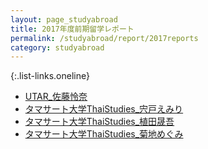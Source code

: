 ```yaml
---
layout: page_studyabroad
title: 2017年度前期留学レポート
permalink: /studyabroad/report/2017reports
category: studyabroad
---
```


{:.list-links.oneline}
<ul class="reports">
	<li><a href="https://github.com/gsc-aoyama/www4gsc/raw/gh-pages/pages/studyabroad/report/2017/UTAR_%E4%BD%90%E8%97%A4%E6%80%9C%E5%A5%88.pdf" alt="UTAR_佐藤怜奈" target="_blank">UTAR_佐藤怜奈</a></li>
	<li><a href="https://github.com/gsc-aoyama/www4gsc/raw/gh-pages/pages/studyabroad/report/2017/%E3%82%BF%E3%83%9E%E3%82%B5%E3%83%BC%E3%83%88%E5%A4%A7%E5%AD%A6ThaiStudies_%E5%AE%8D%E6%88%B8%E3%81%88%E3%81%BF%E3%82%8A.pdf" alt="タマサート大学ThaiStudies_宍戸えみり" target="_blank">タマサート大学ThaiStudies_宍戸えみり</a></li>
	<li><a href="https://github.com/gsc-aoyama/www4gsc/raw/gh-pages/pages/studyabroad/report/2017/%E3%82%BF%E3%83%9E%E3%82%B5%E3%83%BC%E3%83%88%E5%A4%A7%E5%AD%A6ThaiStudies_%E6%A4%8D%E7%94%B0%E6%99%9F%E5%90%BE.pdf" alt="タマサート大学ThaiStudies_植田晟吾" target="_blank">タマサート大学ThaiStudies_植田晟吾</a></li>
	<li><a href="https://github.com/gsc-aoyama/www4gsc/raw/gh-pages/pages/studyabroad/report/2017/%E3%82%BF%E3%83%9E%E3%82%B5%E3%83%BC%E3%83%88%E5%A4%A7%E5%AD%A6ThaiStudies_%E8%8F%8A%E5%9C%B0%E3%82%81%E3%81%8F%E3%82%99%E3%81%BF.pdf" alt="タマサート大学ThaiStudies_菊地めぐみ" target="_blank">タマサート大学ThaiStudies_菊地めぐみ</a></li>
</ul>

<!--
*   [UTAR_佐藤怜奈.pdf](https://github.com/gsc-aoyama/www4gsc/raw/gh-pages/pages/studyabroad/report/2017/UTAR_%E4%BD%90%E8%97%A4%E6%80%9C%E5%A5%88.pdf)
*   [タマサート大学ThaiStudies_宍戸えみり.pdf](https://github.com/gsc-aoyama/www4gsc/raw/gh-pages/pages/studyabroad/report/2017/%E3%82%BF%E3%83%9E%E3%82%B5%E3%83%BC%E3%83%88%E5%A4%A7%E5%AD%A6ThaiStudies_%E5%AE%8D%E6%88%B8%E3%81%88%E3%81%BF%E3%82%8A.pdf)
*   [タマサート大学ThaiStudies_植田晟吾.pdf](https://github.com/gsc-aoyama/www4gsc/raw/gh-pages/pages/studyabroad/report/2017/%E3%82%BF%E3%83%9E%E3%82%B5%E3%83%BC%E3%83%88%E5%A4%A7%E5%AD%A6ThaiStudies_%E6%A4%8D%E7%94%B0%E6%99%9F%E5%90%BE.pdf)
*   [タマサート大学ThaiStudies_菊地めく゛み.pdf](https://github.com/gsc-aoyama/www4gsc/raw/gh-pages/pages/studyabroad/report/2017/%E3%82%BF%E3%83%9E%E3%82%B5%E3%83%BC%E3%83%88%E5%A4%A7%E5%AD%A6ThaiStudies_%E8%8F%8A%E5%9C%B0%E3%82%81%E3%81%8F%E3%82%99%E3%81%BF.pdf)
-->

